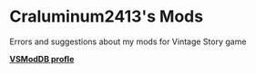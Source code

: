 # Craluminum2413's Mods
Errors and suggestions about my mods for Vintage Story game

**[VSModDB profle](https://mods.vintagestory.at/list/mod?userid=3)**
